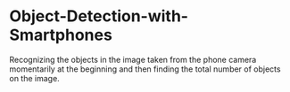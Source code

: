 # Object-Detection-with-Smartphones
Recognizing the objects in the image taken from the phone camera momentarily at the beginning and then finding the total number of objects on the image.

